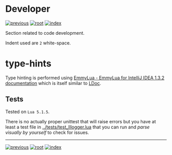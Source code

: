 # Developer

[![previous](https://img.shields.io/badge/api-◀_previous_page-fcb434?labelColor=4f4f4f)](API.md)
[![root](https://img.shields.io/badge/back_to_root-536362)](../README.md)
[![index](https://img.shields.io/badge/back_to_index-blue)](INDEX.md)

Section related to code development.

Indent used are `2` white-space.

# type-hints

Type hinting is performed using [EmmyLua - EmmyLua for IntelliJ IDEA 1.3.2 documentation](https://emmylua.github.io/index.html)
which is itself similar to [LDoc](https://stevedonovan.github.io/ldoc/manual/doc.md.html).

## Tests

Tested on `Lua 5.1.5`.

There is no actually proper unittest that will raise errors but you have at least
a test file in [../tests/test_lllogger.lua](../tests/test_lllogger.lua) that you
can run and _parse visually by yourself_ to check for issues.

---

[![previous](https://img.shields.io/badge/api-◀_previous_page-fcb434?labelColor=4f4f4f)](API.md)
[![root](https://img.shields.io/badge/back_to_root-536362)](../README.md)
[![index](https://img.shields.io/badge/back_to_index-blue)](INDEX.md)

